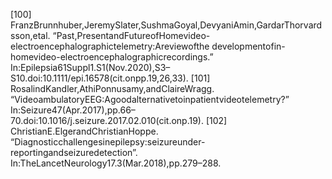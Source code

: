 [100] FranzBrunnhuber,JeremySlater,SushmaGoyal,DevyaniAmin,GardarThorvardsson,etal.
“Past,PresentandFutureofHomevideo-electroencephalographictelemetry:Areviewofthe
developmentofin-homevideo-electroencephalographicrecordings.”
In:Epilepsia61Suppl1.S1(Nov.2020),S3–S10.doi:10.1111/epi.16578(cit.onpp.19,26,33).
[101] RosalindKandler,AthiPonnusamy,andClaireWragg.
“VideoambulatoryEEG:Agoodalternativetoinpatientvideotelemetry?”
In:Seizure47(Apr.2017),pp.66–70.doi:10.1016/j.seizure.2017.02.010(cit.onp.19).
[102] ChristianE.ElgerandChristianHoppe.
“Diagnosticchallengesinepilepsy:seizureunder-reportingandseizuredetection”.
In:TheLancetNeurology17.3(Mar.2018),pp.279–288.